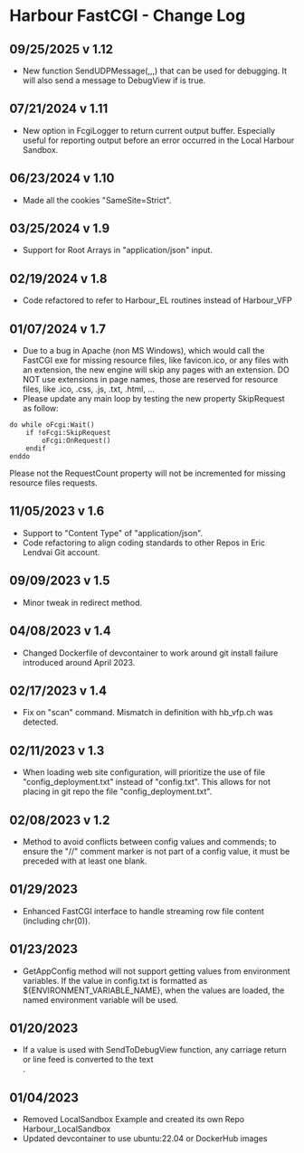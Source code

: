 # Harbour FastCGI - Change Log

## 09/25/2025 v 1.12
* New function SendUDPMessage(<cIp>,<nPort>,<cMessage>,<lDebugView>) that can be used for debugging. It will also send a message to DebugView if <lDebugView> is true.

## 07/21/2024 v 1.11
* New option in FcgiLogger to return current output buffer. Especially useful for reporting output before an error occurred in the Local Harbour Sandbox.

## 06/23/2024 v 1.10
* Made all the cookies "SameSite=Strict".

## 03/25/2024 v 1.9
* Support for Root Arrays in "application/json" input.

## 02/19/2024 v 1.8
* Code refactored to refer to Harbour_EL routines instead of Harbour_VFP

## 01/07/2024 v 1.7
* Due to a bug in Apache (non MS Windows), which would call the FastCGI exe for missing resource files, like favicon.ico, or any files with an extension, the new engine will skip any pages with an extension. DO NOT use extensions in page names, those are reserved for resource files, like .ico, .css, .js, .txt, .html, ...
* Please update any main loop by testing the new property SkipRequest as follow:
```
do while oFcgi:Wait()
    if !oFcgi:SkipRequest
        oFcgi:OnRequest()
    endif
enddo
```
Please not the RequestCount property will not be incremented for missing resource files requests.

## 11/05/2023 v 1.6
* Support to "Content Type" of "application/json".
* Code refactoring to align coding standards to other Repos in Eric Lendvai Git account.

## 09/09/2023 v 1.5
* Minor tweak in redirect method.

## 04/08/2023 v 1.4
* Changed Dockerfile of devcontainer to work around git install failure introduced around April 2023.

## 02/17/2023 v 1.4
* Fix on "scan" command. Mismatch in definition with hb_vfp.ch was detected.

## 02/11/2023 v 1.3
* When loading web site configuration, will prioritize the use of file "config_deployment.txt" instead of "config.txt". This allows for not placing in git repo the file "config_deployment.txt".

## 02/08/2023 v 1.2
* Method to avoid conflicts between config values and commends; to ensure the "//" comment marker is not part of a config value, it must be preceded with at least one blank.

## 01/29/2023
* Enhanced FastCGI interface to handle streaming row file content (including chr(0)).

## 01/23/2023
* GetAppConfig method will not support getting values from environment variables. If the value in config.txt is formatted as ${ENVIRONMENT_VARIABLE_NAME}, when the values are loaded, the named environment variable will be used.

## 01/20/2023
* If a value is used with SendToDebugView function, any carriage return or line feed is converted to the text <br>.

## 01/04/2023
* Removed LocalSandbox Example and created its own Repo  Harbour_LocalSandbox
* Updated devcontainer to use ubuntu:22.04 or DockerHub images
